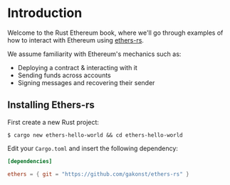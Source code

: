 # Introduction

Welcome to the Rust Ethereum book, where we'll go through examples of how to
interact with Ethereum using [ethers-rs](https://github.com/gakonst/ethers-rs/).

We assume familiarity with Ethereum's mechanics such as:
* Deploying a contract & interacting with it
* Sending funds across accounts
* Signing messages and recovering their sender

## Installing Ethers-rs

First create a new Rust project:

```console
$ cargo new ethers-hello-world && cd ethers-hello-world
```

Edit your `Cargo.toml` and insert the following dependency:

```toml
[dependencies]

ethers = { git = "https://github.com/gakonst/ethers-rs" }
```
